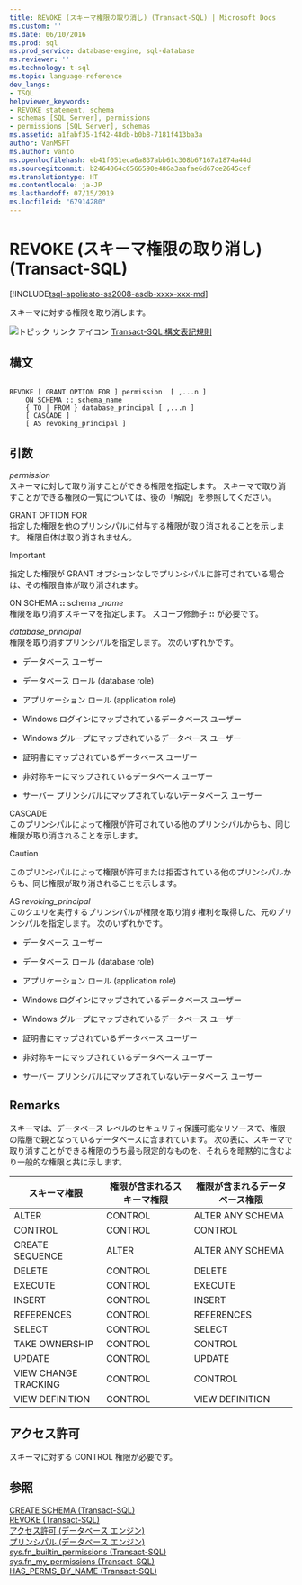 ```yaml
---
title: REVOKE (スキーマ権限の取り消し) (Transact-SQL) | Microsoft Docs
ms.custom: ''
ms.date: 06/10/2016
ms.prod: sql
ms.prod_service: database-engine, sql-database
ms.reviewer: ''
ms.technology: t-sql
ms.topic: language-reference
dev_langs:
- TSQL
helpviewer_keywords:
- REVOKE statement, schema
- schemas [SQL Server], permissions
- permissions [SQL Server], schemas
ms.assetid: a1fabf35-1f42-48db-b0b8-7181f413ba3a
author: VanMSFT
ms.author: vanto
ms.openlocfilehash: eb41f051eca6a837abb61c308b67167a1874a44d
ms.sourcegitcommit: b2464064c0566590e486a3aafae6d67ce2645cef
ms.translationtype: HT
ms.contentlocale: ja-JP
ms.lasthandoff: 07/15/2019
ms.locfileid: "67914280"
---
```

# <a name="revoke-schema-permissions-transact-sql"></a>REVOKE (スキーマ権限の取り消し) (Transact-SQL)
[!INCLUDE[tsql-appliesto-ss2008-asdb-xxxx-xxx-md](../../includes/tsql-appliesto-ss2008-asdb-xxxx-xxx-md.md)]

  スキーマに対する権限を取り消します。  
  
 ![トピック リンク アイコン](../../database-engine/configure-windows/media/topic-link.gif "トピック リンク アイコン") [Transact-SQL 構文表記規則](../../t-sql/language-elements/transact-sql-syntax-conventions-transact-sql.md)  
  
## <a name="syntax"></a>構文  
  
```  
  
REVOKE [ GRANT OPTION FOR ] permission  [ ,...n ]   
    ON SCHEMA :: schema_name   
    { TO | FROM } database_principal [ ,...n ]  
    [ CASCADE ]  
    [ AS revoking_principal ]  
```  
  
## <a name="arguments"></a>引数  
 *permission*  
 スキーマに対して取り消すことができる権限を指定します。 スキーマで取り消すことができる権限の一覧については、後の「解説」を参照してください。  
  
 GRANT OPTION FOR  
 指定した権限を他のプリンシパルに付与する権限が取り消されることを示します。 権限自体は取り消されません。  
  
> [!IMPORTANT]  
>  指定した権限が GRANT オプションなしでプリンシパルに許可されている場合は、その権限自体が取り消されます。  
  
 ON SCHEMA **::** schema *_name*  
 権限を取り消すスキーマを指定します。 スコープ修飾子 **::** が必要です。  
  
 *database_principal*  
 権限を取り消すプリンシパルを指定します。 次のいずれかです。  
  
-   データベース ユーザー  
  
-   データベース ロール (database role)  
  
-   アプリケーション ロール (application role)  
  
-   Windows ログインにマップされているデータベース ユーザー  
  
-   Windows グループにマップされているデータベース ユーザー  
  
-   証明書にマップされているデータベース ユーザー  
  
-   非対称キーにマップされているデータベース ユーザー  
  
-   サーバー プリンシパルにマップされていないデータベース ユーザー  
  
 CASCADE  
 このプリンシパルによって権限が許可されている他のプリンシパルからも、同じ権限が取り消されることを示します。  
  
> [!CAUTION]  
>  このプリンシパルによって権限が許可または拒否されている他のプリンシパルからも、同じ権限が取り消されることを示します。  
  
 AS *revoking_principal*  
 このクエリを実行するプリンシパルが権限を取り消す権利を取得した、元のプリンシパルを指定します。 次のいずれかです。  
  
-   データベース ユーザー  
  
-   データベース ロール (database role)  
  
-   アプリケーション ロール (application role)  
  
-   Windows ログインにマップされているデータベース ユーザー  
  
-   Windows グループにマップされているデータベース ユーザー  
  
-   証明書にマップされているデータベース ユーザー  
  
-   非対称キーにマップされているデータベース ユーザー  
  
-   サーバー プリンシパルにマップされていないデータベース ユーザー  
  
## <a name="remarks"></a>Remarks  
 スキーマは、データベース レベルのセキュリティ保護可能なリソースで、権限の階層で親となっているデータベースに含まれています。 次の表に、スキーマで取り消すことができる権限のうち最も限定的なものを、それらを暗黙的に含むより一般的な権限と共に示します。  
  
|スキーマ権限|権限が含まれるスキーマ権限|権限が含まれるデータベース権限|  
|-----------------------|----------------------------------|------------------------------------|  
|ALTER|CONTROL|ALTER ANY SCHEMA|  
|CONTROL|CONTROL|CONTROL|  
|CREATE SEQUENCE|ALTER|ALTER ANY SCHEMA|  
|DELETE|CONTROL|DELETE|  
|EXECUTE|CONTROL|EXECUTE|  
|INSERT|CONTROL|INSERT|  
|REFERENCES|CONTROL|REFERENCES|  
|SELECT|CONTROL|SELECT|  
|TAKE OWNERSHIP|CONTROL|CONTROL|  
|UPDATE|CONTROL|UPDATE|  
|VIEW CHANGE TRACKING|CONTROL|CONTROL|  
|VIEW DEFINITION|CONTROL|VIEW DEFINITION|  
  
## <a name="permissions"></a>アクセス許可  
 スキーマに対する CONTROL 権限が必要です。  
  
## <a name="see-also"></a>参照  
 [CREATE SCHEMA &#40;Transact-SQL&#41;](../../t-sql/statements/create-schema-transact-sql.md)   
 [REVOKE &#40;Transact-SQL&#41;](../../t-sql/statements/revoke-transact-sql.md)   
 [アクセス許可 &#40;データベース エンジン&#41;](../../relational-databases/security/permissions-database-engine.md)   
 [プリンシパル &#40;データベース エンジン&#41;](../../relational-databases/security/authentication-access/principals-database-engine.md)   
 [sys.fn_builtin_permissions &#40;Transact-SQL&#41;](../../relational-databases/system-functions/sys-fn-builtin-permissions-transact-sql.md)   
 [sys.fn_my_permissions &#40;Transact-SQL&#41;](../../relational-databases/system-functions/sys-fn-my-permissions-transact-sql.md)   
 [HAS_PERMS_BY_NAME &#40;Transact-SQL&#41;](../../t-sql/functions/has-perms-by-name-transact-sql.md)  
  
  
